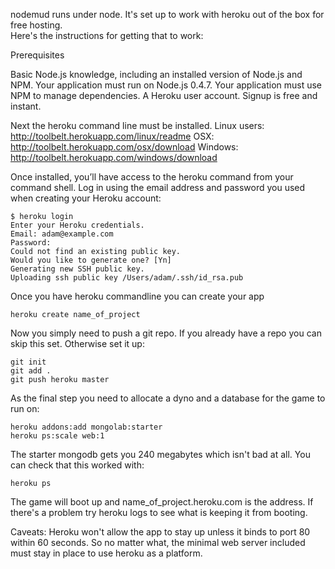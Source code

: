 nodemud runs under node.  It's set up to work with heroku out of the box for free hosting.  
Here's the instructions for getting that to work:

Prerequisites

Basic Node.js knowledge, including an installed version of Node.js and NPM.
Your application must run on Node.js 0.4.7.
Your application must use NPM to manage dependencies.
A Heroku user account. Signup is free and instant.

Next the heroku command line must be installed.
Linux users: http://toolbelt.herokuapp.com/linux/readme
OSX: http://toolbelt.herokuapp.com/osx/download
Windows: http://toolbelt.herokuapp.com/windows/download

Once installed, you’ll have access to the heroku command from your command shell. Log in using the email address and password you used when creating your Heroku account:

```
$ heroku login
Enter your Heroku credentials.
Email: adam@example.com
Password: 
Could not find an existing public key.
Would you like to generate one? [Yn] 
Generating new SSH public key.
Uploading ssh public key /Users/adam/.ssh/id_rsa.pub
```

Once you have heroku commandline you can create your app

```
heroku create name_of_project
```

Now you simply need to push a git repo.  If you already have a repo you can skip this set. Otherwise set it up:

```
git init
git add .
git push heroku master
```

As the final step you need to allocate a dyno and a database for the game to run on:

```
heroku addons:add mongolab:starter
heroku ps:scale web:1
```

The starter mongodb gets you 240 megabytes which isn't bad at all.
You can check that this worked with:

```
heroku ps
```


The game will boot up and name_of_project.heroku.com is the address.
If there's a problem try heroku logs to see what is keeping it from booting. 


Caveats:
Heroku won't allow the app to stay up unless it binds to port 80 within 60 seconds.  So no matter what, the minimal web server included must stay in place to use heroku as a platform.


